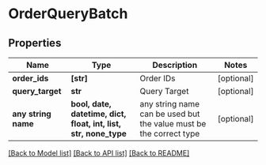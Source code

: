 # OrderQueryBatch


## Properties
Name | Type | Description | Notes
------------ | ------------- | ------------- | -------------
**order_ids** | **[str]** | Order IDs | [optional] 
**query_target** | **str** | Query Target | [optional] 
**any string name** | **bool, date, datetime, dict, float, int, list, str, none_type** | any string name can be used but the value must be the correct type | [optional]

[[Back to Model list]](../README.md#documentation-for-models) [[Back to API list]](../README.md#documentation-for-api-endpoints) [[Back to README]](../README.md)


